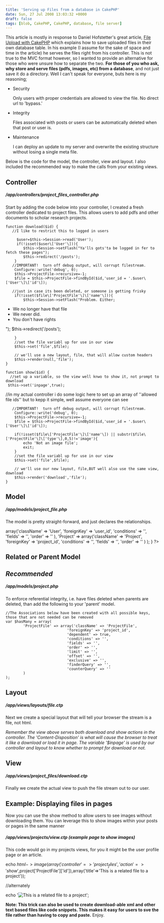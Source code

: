 ```yaml
---
title: 'Serving up Files from a database in CakePHP'
date: Sun, 27 Jul 2008 13:03:32 +0000
draft: false
tags: [blob, CakePHP, CakePHP, database, file server]
---
```


This article is mostly in response to Daniel Hofstetter's great article, [File Upload with CakePHP](http://cakebaker.42dh.com/2006/04/15/file-upload-with-cakephp/) which explains how to save uploaded files in their own database table. In his example (I assume for the sake of space and time in the article) he serves the files right from his controller. This is not true to the MVC format however, so I wanted to provide an alternative for those who were unsure how to separate the two. **For those of you who ask, why store and serve files (pdfs, images, etc) from a database**, and not just save it do a directory. Well I can't speak for everyone, buts here is my reasoning;

*   Security
    
    Only users with proper credentials are allowed to view the file. No direct url to 'bypass.'
    
*   Integrity
    
    Files associated with posts or users can be automatically deleted when that post or user is.
    
*   Maintenance
    
    I can deploy an update to my server and overwrite the existing structure without losing a single meta file.
    

Below is the code for the model, the controller, view and layout. I also included the recommended way to make the calls from your existing views.

Controller
----------

##### /app/controllers/project\_files\_controller.php

Start by adding the code below into your controller, I created a fresh controller dedicated to project files. This allows users to add pdfs and other documents to scholar research projects.

    function download($id) {
       //I like to restrict this to logged in users

         $user=$this->Session->read('User');
         if(!isset($user\['User'\])){
            $this->Session->setFlash("Ya'lls gots'ta be logged in fer to fetch these pages");
            $this->redirect('/posts');
        }
       //IMPORTANT!  turn off debug output, will corrupt filestream.      
        Configure::write('debug', 0);
        $this->ProjectFile->recursive=-1;
        $file = $this->ProjectFile->findById($id,'user_id = '.$user\['User'\]\['id'\]);
      
       //just in case its been deleted, or someone is getting frisky
        if(!isset($file\['ProjectFile'\]\['name'\])){
            $this->Session->setFlash("Problem. Either;

*   We no longer have that file
*   We never did.
*   You don't have rights

");
            $this->redirect('/posts');
           
        }
        //set the file variabl up for use in our view
        $this->set('file',$file);

        // we'll use a new layout, file, that will allow custom headers
        $this->render(null,'file');
    }

    function show($id) {
      //set up a variable, so the view well knwo to show it, not prompt to download
     $this->set('inpage',true);

//in my actual controller i do some logic here to set up an array of ''allowed file ids''  but to kepp it simple, well assume everyone can see

       //IMPORTANT!  turn off debug output, will corrupt filestream.      
        Configure::write('debug', 0);
        $this->ProjectFile->recursive=-1;
        $file = $this->ProjectFile->findById($id,'user_id = '.$user\['User'\]\['id'\]);
      
        if(!isset($file\['ProjectFile'\]\['name'\]) || substr($file\['ProjectFile'\]\['type'\],0,5)!='image'){
            echo 'Not an image file';
            exit;           
        }
        //set the file variabl up for use in our view
        $this->set('file',$file);

        // we'll use our new layout, file,BUT well also use the same view, download
        $this->render('download','file');
    }

Model
-----

##### /app/models/project_file.php

The model is pretty straight-forward, and just declares the relationships.

 array('className' => 'User',
								'foreignKey' => 'user_id',
								'conditions' => '',
								'fields' => '',
								'order' => ''
			),
			'Project' => array('className' => 'Project',
								'foreignKey' => 'project_id',
								'conditions' => '',
								'fields' => '',
								'order' => ''
			)
	);
}
?>

Related or Parent Model
-----------------------

_Recommended_
-------------

##### /app/models/project.php

To enforce referential integrity, i.e. have files deleted when parents are deleted, than add the following to your 'parent' model.

	//The Associations below have been created with all possible keys, those that are not needed can be removed
	var $hasMany = array(
			'ProjectFile' => array('className' => 'ProjectFile',
								'foreignKey' => 'project_id',
								'dependent' => true,
								'conditions' => '',
								'fields' => '',
								'order' => '',
								'limit' => '',
								'offset' => '',
								'exclusive' => '',
								'finderQuery' => '',
								'counterQuery' => ''
			)
	);

Layout
------

##### /app/views/layouts/file.ctp

Next we create a special layout that will tell your browser the stream is a file, not html.

_Remember the view above serves both download and show actions in the controller. The 'Content-Disposition' is what will cause the browser to treat it like a download or load it in page. The variable '$inpage' is used by our controller and layout to know whether to prompt for download or not._

View
----

##### /app/views/project_files/download.ctp

Finally we create the actual view to push the file stream out to our user.

Example: Displaying files in pages
----------------------------------

Now you can use the show method to allow users to see images without downloading them. You can leverage this to show images within your posts or pages in the same manner

##### /app/views/projects/view.ctp (example page to show images)

This code would go in my projects views, for you it might be the user profile page or an article.

echo $html->image(array('controller'=>'project_files','action'=>'show',$project\['ProjectFile'\]\['id'\]),array('title'=>'This is a related file to a project'));

//alternately

echo '![](/project_files/show/174 "This is a related file to a project")';

**Note: This trick can also be used to create download-able xml and other text based files like code snippets. This makes it easy for users to sve the file rather than having to copy and paste.** Enjoy.
